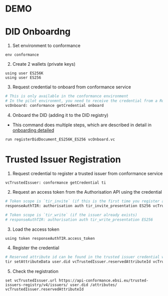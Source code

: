 # DEMO

# DID Onboardng

1. Set environment to conformance

```
env conformance
```

2. Create 2 wallets (private keys)

```
using user ES256K
using user ES256
```

3. Request credential to onboard from conformance service

```sh
# This is only available in the conformance environment
# In the pilot environmnt, you need to receive the credential from a Root TAO or TAO
vcOnboard: conformance getCredential onboard
```

4. Onboard the DID (adding it to the DID registry)

- This command does multiple steps, which are described in detail in [onboarding detailed](onboard/detailed.md)

```sh
run registerDidDocument_ES256K_ES256 vcOnboard.vc
```

# Trusted Issuer Registration

1. Request credential to register a trusted issuer from conformance service

```sh
vcTrustedIssuer: conformance getCredential ti
```

2. Request an access token from the Authorisation API using the credential

```sh
# Token scope is `tir_invite` (if this is the first time you register a Trusted Issuer)
responseAuthTIR: authorisation auth tir_invite_presentation ES256 vcTrustedIssuer.vc

# Token scope is `tir_write` (if the issuer already exists)
# responseAuthTIR: authorisation auth tir_write_presentation ES256
```

3. Load the access token

```
using token responseAuthTIR.access_token
```

4. Register the credential

```sh
# Reserved attribute id can be found in the trusted issuer credential we received
tir setAttributeData user.did vcTrustedIssuer.reservedAttributeId vcTrustedIssuer.vc
```

5. Check the registration

```
set vcTrustedIssuer.url https://api-conformance.ebsi.eu/trusted-issuers-registry/v4/issuers/ user.did /attributes/ vcTrustedIssuer.reservedAttributeId
```
